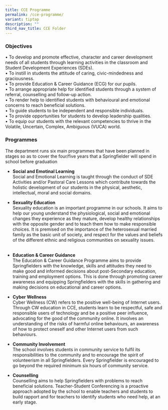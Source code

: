 ```yaml
---
title: CCE Programme
permalink: /cce-programme/
variant: tiptap
description: ""
third_nav_title: CCE Folder
---
```

<p></p>
<h3>Objectives</h3>
<p>• To develop and promote effective, character and career development needs
of all students through learning activities in the classroom and Student
Development Experiences (SDEs).
<br>• To instill in students the attitude of caring, civic-mindedness and
graciousness.
<br>• To provide Education &amp; Career Guidance (ECG) for our pupils.
<br>• To arrange appropriate help for identified students through a system
of referral, counselling and follow-up action.
<br>• To render help to identified students with behavioural and emotional
concerns to reach beneficial solutions.
<br>• To guide students to be independent and responsible individuals.
<br>• To provide opportunities for students to develop leadership qualities.
<br>• To equip our students with the relevant competencies to thrive in the
Volatile, Uncertain, Complex, Ambiguous (VUCA) world.</p>
<h3>Programmes</h3>
<p>The department runs six main programmes that have been planned in stages
so as to cover the four/five years that a Springfielder will spend in school
before graduation</p>
<ul>
<li>
<p><strong>Social and Emotinal Learning</strong>
<br>Social and Emotional Learning is taught through the conduct of SDE Activities
and/or Pastoral Care Lessons which contribute towards the holistic development
of our students in the physical, aesthetic, intellectual, moral and social
domains. &nbsp;</p>
</li>
<li>
<p><strong>Sexuality Education</strong>
<br>Sexuality education is an important programme in our schools. It aims
to help our young understand the physiological, social and emotional changes
they experience as they mature, develop healthy relationships with the
opposite gender and to teach them how to make responsible choices. It is
premised on the importance of the heterosexual married family as the basic
unit of society, and respect for the values and beliefs of the different
ethnic and religious communities on sexuality issues.
<br>&nbsp;</p>
</li>
<li>
<p><strong>Education &amp; Career Guidance</strong>
<br>The Education &amp; Career Guidance Programme aims to provide Springfielders
with the knowledge, skills and attitudes they need to make good and informed
decisions about post-Secondary education, training and employment options.
This is done through promoting career awareness and equipping Springfielders
with the skills in gathering and making decisions on educational and career
options. &nbsp;</p>
</li>
<li>
<p><strong>Cyber Wellness</strong>
<br>Cyber Wellness (CW) refers to the positive well-being of Internet users.
Through CW education in CCE, students learn to be respectful, safe and
responsible users of technology and be a positive peer influence, advocating
for the good of the community online. It involves an understanding of the
risks of harmful online behaviours, an awareness of how to protect oneself
and other Internet users from such behaviours. &nbsp;</p>
</li>
<li>
<p><strong>Community Involvement</strong>
<br>The school involves students in community service to fulfil its responsibilities
to the community and to encourage the spirit of volunteerism in all Springfielders.
Every Springfielder is encouraged to go beyond the required minimum six
hours of community service.</p>
</li>
<li>
<p><strong>Counselling</strong>
<br>Counselling aims to help Springfielders with problems to reach beneficial
solutions. Teacher-Student Conferencing is a proactive approach adopted
by the school to enable teachers and students to build rapport and for
teachers to identify students who need help, at an early stage.</p>
</li>
</ul>
<p></p>